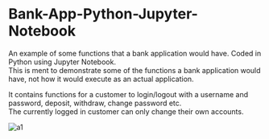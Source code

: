 # Bank-App-Python-Jupyter-Notebook
An example of some functions that a bank application would have. Coded in Python using Jupyter Notebook.  
This is ment to demonstrate some of the functions a bank application would have, not how it would execute as an actual application.  

It contains functions for a customer to login/logout with a username and password, deposit, withdraw, change password etc.  
The currently logged in customer can only change their own accounts.  

![a1](https://user-images.githubusercontent.com/56250367/220137742-4ed3d6d0-7075-4168-a290-676bf93e00e5.png)
